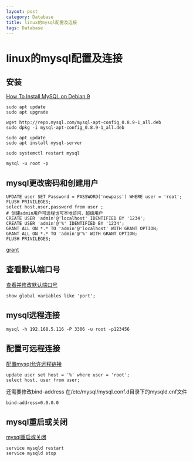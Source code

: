 ```yaml
---
layout: post
category: Database
title: linux的mysql配置及连接
tags: Database
---
```


# linux的mysql配置及连接

## 安装
[How To Install MySQL on Debian 9 ](https://tecadmin.net/install-mysql-server-on-debian9-stretch/)

```shell
sudo apt update 
sudo apt upgrade

wget http://repo.mysql.com/mysql-apt-config_0.8.9-1_all.deb
sudo dpkg -i mysql-apt-config_0.8.9-1_all.deb

sudo apt update 
sudo apt install mysql-server

sudo systemctl restart mysql

mysql -u root -p
```

## mysql更改密码和创建用户
```shell
UPDATE user SET Password = PASSWORD('newpass') WHERE user = 'root';
FLUSH PRIVILEGES;
select host,user,password from user ;
# 创建admin用户可远程也可本地访问，超级用户
CREATE USER 'admin'@'localhost' IDENTIFIED BY '1234';
CREATE USER 'admin'@'%' IDENTIFIED BY '1234';
GRANT ALL ON *.* TO 'admin'@'localhost' WITH GRANT OPTION;
GRANT ALL ON *.* TO 'admin'@'%' WITH GRANT OPTION;
FLUSH PRIVILEGES;
```

[grant](https://www.yiibai.com/mysql/grant.html)

## 查看默认端口号
[查看并修改默认端口号](https://www.cnblogs.com/tianlangshu/p/5665290.html)

```shell
show global variables like 'port';
```

## mysql远程连接
```shell
mysql -h 192.168.5.116 -P 3306 -u root -p123456
```

## 配置可远程连接
[配置mysql允许远程链接](https://www.cnblogs.com/skyWings/p/5952795.html)
```shell
update user set host = '%' where user = 'root';
select host, user from user;
```
还需要修改bind-address
在/etc/mysql/mysql.conf.d目录下的mysqld.cnf文件
```
bind-address=0.0.0.0
```

## mysql重启或关闭
[mysql重启或关闭](https://www.cnblogs.com/linjiqin/p/3544472.html)
```shell
service mysqld restart 
service mysqld stop
```

